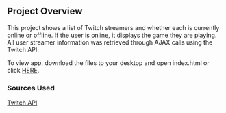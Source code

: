 ## Project Overview
This project shows a list of Twitch streamers and whether each is currently online or offline. If the user is online, it displays the game they are playing. All user streamer information was retrieved through AJAX calls using the Twitch API.

To view app, download the files to your desktop and open index.html or click <a href="https://envincebal.github.io/twitch-app/">HERE</a>.

### Sources Used
<a href="https://dev.twitch.tv/docs/v5/reference/streams#get-stream-by-user">Twitch API</a>
